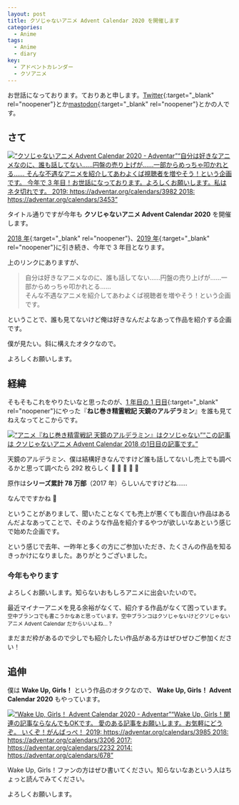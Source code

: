 ```yaml
---
layout: post
title: クソじゃないアニメ Advent Calendar 2020 を開催します
categories:
  - Anime
tags:
  - Anime
  - diary
key:
  - アドベントカレンダー
  - クソアニメ
---
```


お世話になっております。ておりあと申します。[Twitter](https://twitter.com/_theoria){:target="\_blank" rel="noopener"}とか[mastodon](https://wug.fun/@theoria){:target="\_blank" rel="noopener"}とかの人です。

## さて

<div class="embed-html-box"><p class="embed-html-box-inner"><a href="https://adventar.org/calendars/5063" target="_blank" rel="noopener nofollow"><span class="embed-html-box_image"><img src="https://woinc.jp/img/cache/thumbnail-30x25.svg" style="background-image: url(https://adventar.org/og_image.png);"></span><span class="embed-html-box_meta"><span class="embed-html-box_title"><q>クソじゃないアニメ Advent Calendar 2020 - Adventar</q></span><span class="embed-html-box_description"><q>自分は好きなアニメなのに、誰も話してない……円盤の売り上げが……一部からめっちゃ叩かれとる……
そんな不遇なアニメを紹介してあわよくば視聴者を増やそう！という企画です。
今年で 3 年目！お世話になっております。よろしくお願いします。私はネタ切れです。
2019: https://adventar.org/calendars/3982
2018: https://adventar.org/calendars/3453</q></span></span></a></p></div>

タイトル通りですが今年も **クソじゃないアニメ Advent Calendar 2020** を開催します。

[2018 年](https://adventar.org/calendars/3453){:target="\_blank" rel="noopener"}、[2019 年](https://adventar.org/calendars/3982){:target="\_blank" rel="noopener"}に引き続き、今年で 3 年目となります。

上のリンクにありますが、

> 自分は好きなアニメなのに、誰も話してない……円盤の売り上げが……一部からめっちゃ叩かれとる……  
> そんな不遇なアニメを紹介してあわよくば視聴者を増やそう！という企画です。

ということで、誰も見てないけど俺は好きなんだよなあって作品を紹介する企画です。

僕が見たい。斜に構えたオタクなので。

よろしくお願いします。

## 経緯

そもそもこれをやりたいなと思ったのが、[1 年目の 1 日目](https://theoria24.github.io/article/2018/12/01/nejimaki-seirei-senki-tenkyo-no-alderamin-is-not-kuso.html){:target="\_blank" rel="noopener"}にやった『**ねじ巻き精霊戦記 天鏡のアルデラミン**』を誰も見てねえなってとこからです。

<div class="embed-html-box"><p class="embed-html-box-inner"><a href="https://theoria24.github.io/article/2018/12/01/nejimaki-seirei-senki-tenkyo-no-alderamin-is-not-kuso.html" target="_blank" rel="noopener nofollow"><span class="embed-html-box_image"><img src="https://woinc.jp/img/cache/thumbnail-1x1.svg" style="background-image: url(https://theoria24.github.io/images/logo.png);"></span><span class="embed-html-box_meta"><span class="embed-html-box_title"><q>アニメ『ねじ巻き精霊戦記 天鏡のアルデラミン』はクソじゃない</q></span><span class="embed-html-box_description"><q>この記事は クソじゃないアニメ Advent Calendar 2018 の1日目の記事です。</q></span></span></a></p></div>

天鏡のアルデラミン、僕は結構好きなんですけど誰も話してないし売上でも調べるかと思って調べたら 292 枚らしく 🤔 🤔 🤔 🤔 🤔

原作は**シリーズ累計 78 万部**（2017 年）らしいんですけどね……

なんでですかね 🤔

ということがありまして、聞いたことなくても売上が悪くても面白い作品はあるんだよなあってことで、そのような作品を紹介するやつが欲しいなあという感じで始めた企画です。

という感じで去年、一昨年と多くの方にご参加いただき、たくさんの作品を知るきっかけになりました。ありがとうございました。

### 今年もやります

よろしくお願いします。知らないおもしろアニメに出会いたいので。

最近マイナーアニメを見る余裕がなくて、紹介する作品がなくて困っています。<small>空中ブランコでも書こうかなあと思っています。空中ブランコはクソじゃないけどクソじゃないアニメ Advent Calendar だからいいよね…？</small>

まだまだ枠があるので少しでも紹介したい作品がある方はぜひぜひご参加ください！

## 追伸

僕は **Wake Up, Girls！** という作品のオタクなので、 **Wake Up, Girls！ Advent Calendar 2020** もやっています。

<div class="embed-html-box"><p class="embed-html-box-inner"><a href="https://adventar.org/calendars/4935" target="_blank" rel="noopener nofollow"><span class="embed-html-box_image"><img src="https://woinc.jp/img/cache/thumbnail-30x25.svg" style="background-image: url(https://adventar.org/og_image.png);"></span><span class="embed-html-box_meta"><span class="embed-html-box_title"><q>Wake Up, Girls！ Advent Calendar 2020 - Adventar</q></span><span class="embed-html-box_description"><q>Wake Up, Girls！関連の記事ならなんでもOKです。
愛のある記事をお願いします。お気軽にどうぞ。
いくぞ！がんばっぺ！
2019: https://adventar.org/calendars/3985
2018: https://adventar.org/calendars/3206
2017: https://adventar.org/calendars/2232
2014: https://adventar.org/calendars/678</q></span></span></a></p></div>

Wake Up, Girls！ファンの方はぜひ書いてください。知らないなあという人はちょっと読んでみてください。

よろしくお願いします。
